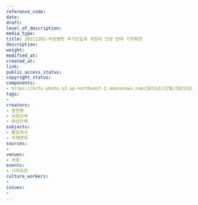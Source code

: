 ```yaml
---
reference_code: 
date: 
draft: 
level_of_description: 
media_type: 
title: 20211202-무분별한 무기도입과 국방비 인상 반대 기자회견
description: 
weight: 
modified_at: 
created_at: 
link: 
public_access_status: 
copyright_status: 
components:
- https://kctu-photo.s3.ap-northeast-2.amazonaws.com/2021년/12월/20211202-무분별한+무기도입과+국방비+인상+반대+기자회견/_1D20323.jpg
tags:
- 
creators:
- 총연맹
- 사회단체
- 여성단체
subjects:
- 통일역사
- 국제연대
sources:
- 
venues:
- 국회
events:
- 기자회견
culture_workers:
- 
issues:
- 
---
```

